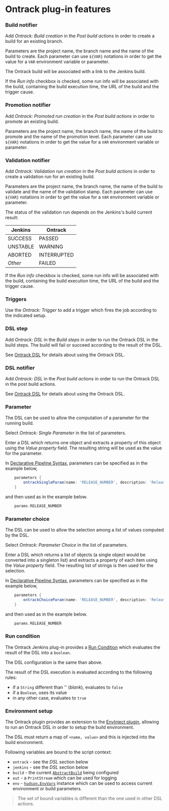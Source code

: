 Ontrack plug-in features
========================

### Build notifier

Add _Ontrack: Build creation_ in the _Post build actions_ in order to create a build for an existing branch.

Parameters are the project name, the branch name and the name of the build to create. Each parameter can use `${VAR}` notations in order to get the value for a `VAR` environment variable or parameter.

The Ontrack build will be associated with a link to the Jenkins build.

If the _Run info_ checkbox is checked, some run info will be associated
with the build, containing the build execution time, the URL of the build
and the trigger cause.

### Promotion notifier

Add _Ontrack: Promoted run creation_ in the _Post build actions_ in order to promote an existing build.

Parameters are the project name, the branch name, the name of the build to promote and the name of the promotion level. Each parameter can use `${VAR}` notations in order to get the value for a `VAR` environment variable or parameter.

### Validation notifier

Add _Ontrack: Validation run creation_ in the _Post build actions_ in order to create a validation run for an existing build.

Parameters are the project name, the branch name, the name of the build to validate and the name of the validation stamp. Each parameter can use `${VAR}` notations in order to get the value for a `VAR` environment variable or parameter.

The status of the validation run depends on the Jenkins's build current result:

Jenkins | Ontrack
--------|--------
SUCCESS | PASSED
UNSTABLE | WARNING
ABORTED | INTERRUPTED
_Other_ | FAILED

If the _Run info_ checkbox is checked, some run info will be associated
with the build, containing the build execution time, the URL of the build
and the trigger cause.

### Triggers

Use the _Ontrack: Trigger_ to add a trigger which fires the job
according to the indicated setup.

### DSL step

Add _Ontrack: DSL_ in the _Build steps_ in order to run the Ontrack DSL in the build steps. The build will fail or succeed according to the result of the DSL.

See [Ontrack DSL](ONTRACK_DSL.md) for details about using the Ontrack DSL.

### DSL notifier

Add _Ontrack: DSL_ in the _Post build actions_ in order to run the Ontrack DSL in the post build actions.

See [Ontrack DSL](ONTRACK_DSL.md) for details about using the Ontrack DSL.

### Parameter

The DSL can be used to allow the computation of a parameter for the
running build.

Select _Ontrack: Single Parameter_ in the list of parameters.

Enter a DSL which returns one object and extracts a property of this
object using the _Value property_ field. The resulting string will
be used as the value for the parameter.

In [Declarative Pipeline Syntax](https://jenkins.io/doc/book/pipeline/syntax/#declarative-pipeline), parameters can be specified as in the example below,

```groovy
    parameters {
        ontrackSingleParam(name: 'RELEASE_NUMBER', description: 'Release number', dsl: "ontrack.branch('PRJ', 'BRANCH')", valueProperty: 'name')
    }
```

and then used as in the example below.

```groovy
    params.RELEASE_NUMBER
```

### Parameter choice

The DSL can be used to allow the selection among a list of values
computed by the DSL.

Select _Ontrack: Parameter Choice_ in the list of parameters.

Enter a DSL which returns a list of objects (a single object would
   be converted into a singleton list) and extracts a property of
   each item using the _Value property_ field. The resulting list of
   strings is then used for the selection.

In [Declarative Pipeline Syntax](https://jenkins.io/doc/book/pipeline/syntax/#declarative-pipeline), parameters can be specified as in the example below,

```groovy
    parameters {
        ontrackChoiceParam(name: 'RELEASE_NUMBER', description: 'Release number', dsl: "ontrack.branch('PRJ', 'BRANCH').standardFilter(count: 5)", valueProperty: 'name')
    }
```

and then used as in the example below.

```groovy
    params.RELEASE_NUMBER
```

### Run condition

The Ontrack Jenkins plug-in provides a [Run Condition](https://wiki.jenkins-ci.org/display/JENKINS/Run+Condition+Plugin) which evaluates the result of the DSL into a `boolean`.

The DSL configuration is the same than above.

The result of the DSL execution is evaluated according to the following rules:

* if a `String` different than '' (_blank_), evaluates to `false`
* if a `Boolean`, uses its value
* in any other case, evaluates to `true`

### Environment setup

The Ontrack plugin provides an extension to the [EnvInject plugin](https://wiki.jenkins-ci.org/display/JENKINS/EnvInject+Plugin), allowing to run an Ontrack DSL in order to setup the build environment.

The DSL must return a map of `<name, value>` and this is injected into the build environment.

Following variables are bound to the script context:

* `ontrack` - see the _DSL_ section below
* `jenkins` - see the _DSL_ section below
* `build` - the current [`AbstractBuild`](http://javadoc.jenkins-ci.org/hudson/model/AbstractBuild.html) being configured
* `out` - a `PrintStream` which can be used for logging
* `env` - [`hudson.EnvVars`](http://javadoc.jenkins-ci.org/hudson/EnvVars.html) instance which can be used to access current environment or build parameters.

> The set of bound variables is different than the one used in other DSL actions.
